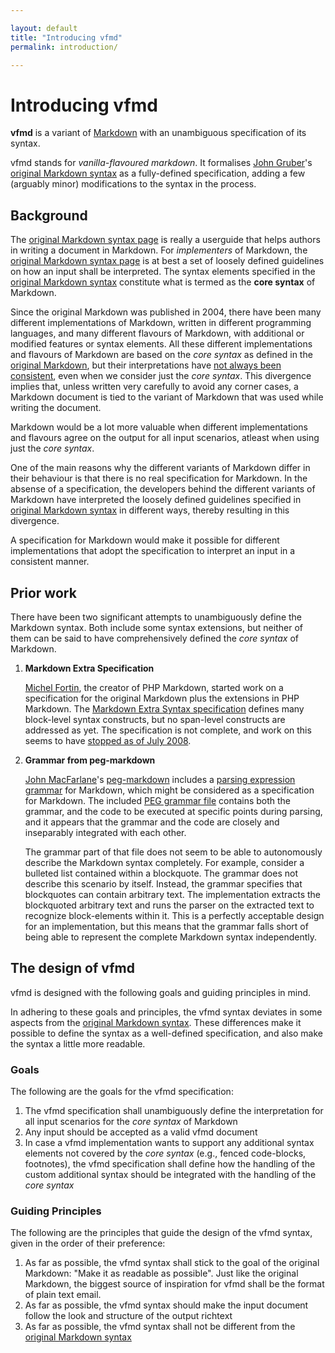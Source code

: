 ```yaml
---

layout: default  
title: "Introducing vfmd"  
permalink: introduction/  

---
```


# Introducing vfmd

**vfmd** is a variant of [Markdown] with an unambiguous specification of
its syntax.

vfmd stands for _vanilla-flavoured markdown_. It formalises [John
Gruber]'s [original Markdown syntax] as a fully-defined specification,
adding a few (arguably minor) modifications to the syntax in the
process.

[John Gruber]: http://daringfireball.net/
[Markdown]: http://daringfireball.net/projects/markdown/
[original Markdown syntax]: http://daringfireball.net/projects/markdown/syntax

## Background

The [original Markdown syntax page] is really a userguide that helps
authors in writing a document in Markdown. For _implementers_ of
Markdown, the [original Markdown syntax page] is at best a set of
loosely defined guidelines on how an input shall be interpreted.
<span id="core-syntax">The syntax elements specified in the [original
Markdown syntax] constitute what is termed as the **core syntax** of
Markdown.</span>

Since the original Markdown was published in 2004, there have been many
different implementations of Markdown, written in different programming
languages, and many different flavours of Markdown, with additional or
modified features or syntax elements.  All these different
implementations and flavours of Markdown are based on the _core syntax_
as defined in the [original Markdown], but their interpretations have
[not always been consistent][babelmark2-faq], even when we consider just the
_core syntax_. This divergence implies that, unless written very
carefully to avoid any corner cases, a Markdown document is tied to the
variant of Markdown that was used while writing the document.

[original Markdown syntax page]: http://daringfireball.net/projects/markdown/syntax
[original Markdown]: http://daringfireball.net/projects/markdown/syntax
[babelmark2-faq]: http://johnmacfarlane.net/babelmark2/faq.html

Markdown would be a lot more valuable when different implementations and
flavours agree on the output for all input scenarios, atleast when using
just the _core syntax_.

One of the main reasons why the different variants of Markdown differ in
their behaviour is that there is no real specification for Markdown.  In
the absense of a specification, the developers behind the different
variants of Markdown have interpreted the loosely defined guidelines
specified in [original Markdown syntax] in different ways, thereby
resulting in this divergence.

A specification for Markdown would make it possible for different
implementations that adopt the specification to interpret an input in a
consistent manner.

## Prior work

There have been two significant attempts to unambiguously define the
Markdown syntax. Both include some syntax extensions, but neither of
them can be said to have comprehensively defined the _core syntax_ of
Markdown.

 1. **Markdown Extra Specification**

    [Michel Fortin], the creator of PHP Markdown, started work on a
    specification for the original Markdown plus the extensions in PHP
    Markdown. The [Markdown Extra Syntax specification] defines many
    block-level syntax constructs, but no span-level constructs are
    addressed as yet. The specification is not complete, and work on
    this seems to have [stopped as of July 2008].

 2. **Grammar from peg-markdown**

    [John MacFarlane]'s [peg-markdown] includes a [parsing expression
    grammar] for Markdown, which might be considered as a specification
    for Markdown. The included [PEG grammar file] contains both the
    grammar, and the code to be executed at specific points during
    parsing, and it appears that the grammar and the code are closely
    and inseparably integrated with each other.

    The grammar part of that file does not seem to be able to
    autonomously describe the Markdown syntax completely. For example,
    consider a bulleted list contained within a blockquote. The grammar
    does not describe this scenario by itself. Instead, the grammar
    specifies that blockquotes can contain arbitrary text. The
    implementation extracts the blockquoted arbitrary text and runs the
    parser on the extracted text to recognize block-elements within it.
    This is a perfectly acceptable design for an implementation, but
    this means that the grammar falls short of being able to represent
    the complete Markdown syntax independently.

[Michel Fortin]: http://michelf.ca/
[Markdown Extra Syntax specification]: http://michelf.ca/specs/markdown-extra/
[stopped as of July 2008]: http://thr3ads.net/markdown-discuss/2008/07/343649-standard-izing-extended-markdown#m343708

[John MacFarlane]: http://johnmacfarlane.net/
[peg-markdown]: https://github.com/jgm/peg-markdown
[parsing expression grammar]: http://en.wikipedia.org/wiki/Parsing_expression_grammar
[PEG grammar file]: https://raw.github.com/jgm/peg-markdown/master/markdown_parser.leg


## The design of vfmd

vfmd is designed with the following goals and guiding principles in
mind.

In adhering to these goals and principles, the vfmd syntax deviates in
some aspects from the [original Markdown syntax]. These differences make
it possible to define the syntax as a well-defined specification, and
also make the syntax a little more readable.

### Goals

The following are the goals for the vfmd specification:

 1. The vfmd specification shall unambiguously define the interpretation
    for all input scenarios for the _core syntax_ of Markdown
 2. Any input should be accepted as a valid vfmd document
 3. In case a vfmd implementation wants to support any additional syntax
    elements not covered by the _core syntax_ (e.g., fenced code-blocks,
    footnotes), the vfmd specification shall define how the handling of
    the custom additional syntax should be integrated with the handling
    of the _core syntax_

### Guiding Principles

The following are the principles that guide the design of the vfmd
syntax, given in the order of their preference:

1. As far as possible, the vfmd syntax shall stick to the goal of the
   original Markdown: "Make it as readable as possible". Just like
   the original Markdown, the biggest source of inspiration for vfmd
   shall be the format of plain text email.
2. As far as possible, the vfmd syntax should make the input document
   follow the look and structure of the output richtext
3. As far as possible, the vfmd syntax shall not be different from the
   [original Markdown syntax]

[original Markdown syntax]: http://daringfireball.net/projects/markdown/syntax
